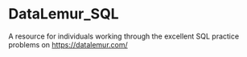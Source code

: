 # DataLemur_SQL

A resource for individuals working through the excellent SQL practice problems on https://datalemur.com/ 
